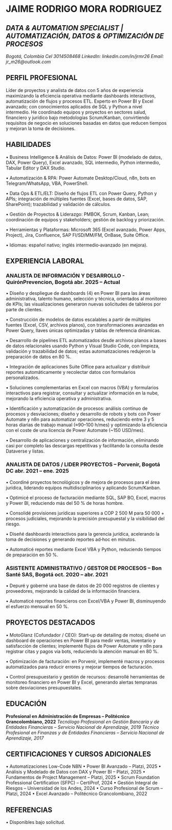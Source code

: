 # **JAIME RODRIGO MORA RODRIGUEZ**
## _DATA & AUTOMATION SPECIALIST | AUTOMATIZACIÓN, DATOS & OPTIMIZACIÓN DE PROCESOS_

_Bogotá, Colombia_
_Cel 3014508468_
_LinkedIn: linkedin.com/in/jrmr26_
_Email: jr_m26@outlook.com_

## PERFIL PROFESIONAL

Líder de proyectos y analista de datos con 5 años de experiencia maximizando la eficiencia operativa
mediante dashboards interactivos, automatización de flujos y procesos ETL. Experto en Power BI y Excel
avanzado; con conocimientos aplicados de SQL y Python a nivel intermedio. He coordinado equipos y
proyectos en sectores salud, financiero y jurídico bajo metodologías Scrum/Kanban, convirtiendo
requisitos de negocio en soluciones basadas en datos que reducen tiempos y mejoran la toma de
decisiones.

## HABILIDADES

• Business Intelligence & Análisis de Datos: Power BI (modelado de datos, DAX, Power Query),
Excel avanzado, SQL intermedio, Python intermedio, Tabular Editor y DAX Studio.

• Automatización & RPA: Power Automate Desktop/Cloud, n8n, bots en Telegram/WhatsApp,
VBA, PowerShell.

• Data Ops & ETL/ELT: Diseño de flujos ETL con Power Query, Python y APIs; integración de
múltiples fuentes (Excel, bases de datos, SAP, SharePoint); trazabilidad y validación de cálculos.

• Gestión de Proyectos & Liderazgo: PMBOK, Scrum, Kanban, Lean; coordinación de equipos y
stakeholders; gestión de backlog y priorización.

• Herramientas y Plataformas: Microsoft 365 (Excel avanzado, Power Apps, Project), Jira,
Confluence, SAP FI/SD/MM/FM, OnBase, Suite Office.

• Idiomas: español nativo; inglés intermedio‐avanzado (en mejora).

## EXPERIENCIA LABORAL

### ANALISTA DE INFORMACIÓN Y DESARROLLO - QuirónPrevencion, Bogotá abr. 2025 – Actual

• Diseño y despliegue de dashboards (4) en Power BI para las áreas administrativa, talento
humano, selección y técnica, orientados al monitoreo de KPIs; las visualizaciones generaron
nuevas solicitudes de tableros por parte de clientes.

• Construcción de modelos de datos escalables a partir de múltiples fuentes (Excel, CSV,
archivos planos), con transformaciones avanzadas en Power Query, llaves únicas optimizadas y
tablas de referencia dinámicas.

• Desarrollo de pipelines ETL automatizados desde archivos planos a bases de datos
relacionales usando Python y Visual Studio Code, con limpieza, validación y trazabilidad de
datos; estas automatizaciones redujeron la preparación de datos en 80 %.

• Integración de aplicaciones Suite Office para actualizar y distribuir reportes automáticamente
y recolectar datos con formularios personalizados.

• Soluciones complementarias en Excel con macros (VBA) y formularios interactivos para
registrar, consultar y actualizar información en la nube, mejorando la eficiencia operativa y
administrativa.

• Identificación y automatización de procesos: análisis continuo de procesos y desviaciones;
diseño y desarrollo de robots y bots con Power Automate y n8n para automatizar operaciones,
reduciendo entre 3 y 5 horas diarias de trabajo manual (≈90–100 h/mes) y optimizando la
eficiencia con el coste de una licencia de Power Automate (~150 USD/mes).

• Desarrollo de aplicaciones y centralización de información, eliminando casi por completo las
descargas repetitivas y facilitando la consulta desde Dataverse y listas.

### ANALISTA DE DATOS / LIDER PROYECTOS – Porvenir, Bogotá DC abr. 2021 – ene. 2025

• Coordiné proyectos tecnológicos y de mejora de procesos para el área jurídica, liderando
equipos multidisciplinarios y aplicando Scrum/Kanban.

• Optimicé el proceso de facturación mediante SQL, SAP BO, Excel, macros y Power BI,
reduciendo más del 50 % de horas hombre.

• Consolidé provisiones jurídicas superiores a COP 2 500 M para 50 000 + procesos judiciales,
mejorando la precisión presupuestal y la visibilidad del riesgo.

• Diseñé dashboards interactivos para la gerencia jurídica, acelerando la toma de decisiones y
generando reportes ad‐hoc en minutos.

• Automaticé reportes mediante Excel VBA y Python, reduciendo tiempos de preparación en 50 %.

### ASISTENTE ADMINISTRATIVO / GESTOR DE PROCESOS – Bon Santé SAS, Bogotá oct. 2020 – abr. 2021

• Depuré y goberné una base de datos de 20 000 registros de clientes y proveedores, mejorando
la calidad de la información financiera.

• Automaticé reportes financieros con Excel/VBA y Power BI, disminuyendo el esfuerzo mensual
en 50 %.

## PROYECTOS DESTACADOS

• MotoGlanz (Cofundador / CEO): Start‐up de detailing de motos; diseñé un dashboard de
operaciones en Power BI para medir ventas, inventario y satisfacción de clientes; implementé
flujos de Power Automate y n8n para registrar citas y pagos vía bots, reduciendo la atención
manual en 80 %.

• Optimización de facturación: en Porvenir, implementé macros y procesos automatizados para
reducir errores y mejorar tiempos de facturación.

• Control presupuestario y gestión de recursos: desarrollé herramientas de monitoreo
financiero en Power BI y Excel, generando alertas tempranas sobre desviaciones
presupuestales.

## EDUCACIÓN

**Profesional en Administración de Empresas – Politécnico Grancolombiano, 2022**
_Tecnólogo Profesional en Gestión Bancaria y de Entidades Financieras – Servicio Nacional de
Aprendizaje, 2019_
_Técnico Profesional en Finanzas y de Entidades Financieras – Servicio Nacional de Aprendizaje,
2017_

## CERTIFICACIONES Y CURSOS ADICIONALES

• Automatizaciones Low-Code N8N
• Power BI Avanzado – Platzi, 2025
• Análisis y Modelado de Datos con DAX y Power BI – Platzi, 2025
• Fundamentos de Project Management – Platzi, 2025
• Scrum Foundation Professional Certification (SFPC) – CertiProf, 2024
• Gestión Integral de Riesgos – Universidad de los Andes, 2024
• Curso Profesional de Scrum – Platzi, 2024
• Excel Avanzado – Politécnico Grancolombiano, 2022

## REFERENCIAS

• Disponibles bajo solicitud.
